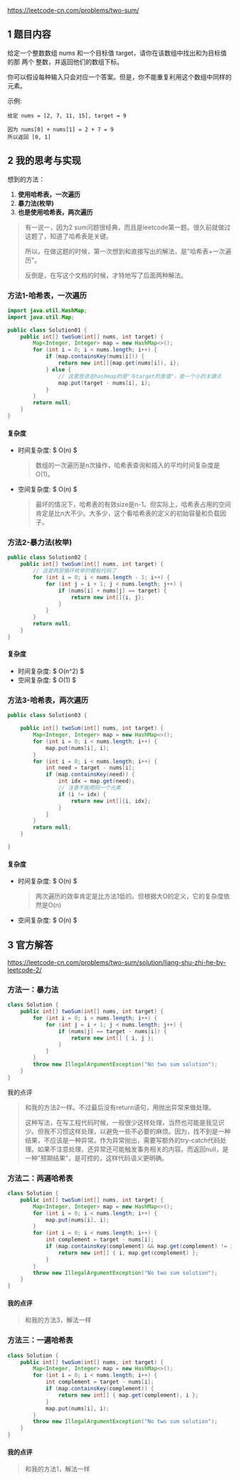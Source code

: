 https://leetcode-cn.com/problems/two-sum/

## 1 题目内容

给定一个整数数组 nums 和一个目标值 target，请你在该数组中找出和为目标值的那 两个 整数，并返回他们的数组下标。

你可以假设每种输入只会对应一个答案。但是，你不能重复利用这个数组中同样的元素。

示例:

```
给定 nums = [2, 7, 11, 15], target = 9

因为 nums[0] + nums[1] = 2 + 7 = 9
所以返回 [0, 1]
```



## 2 我的思考与实现

想到的方法：

1. **使用哈希表，一次遍历**
2. **暴力法(枚举)**
3. **也是使用哈希表，两次遍历**



>有一说一，因为2 sum问题很经典，而且是leetcode第一题。很久前就做过这题了，知道了哈希表是关键。
>
>所以，在做这题的时候，第一次想到和直接写出的解法，是"哈希表+一次遍历"。
>
>反倒是，在写这个文档的时候，才特地写了后面两种解法。



### 方法1-哈希表，一次遍历

```java
import java.util.HashMap;
import java.util.Map;

public class Solution01 {
    public int[] twoSum(int[] nums, int target) {
        Map<Integer, Integer> map = new HashMap<>();
        for (int i = 0; i < nums.length; i++) {
            if (map.containsKey(nums[i])) {
                return new int[]{map.get(nums[i]), i};
            } else {
                // 这里放进去hashmap的是"与target的差值"，是一个小的关键点
                map.put(target - nums[i], i);
            }
        }
        return null;
    }
}

```

#### 复杂度

- 时间复杂度: $ O(n) $ 

  > 数组的一次遍历是n次操作，哈希表查询和插入的平均时间复杂度是O(1)。

- 空间复杂度: $ O(n)  $

  > 最坏的情况下，哈希表的有效size是n-1。但实际上，哈希表占用的空间肯定是比n大不少。大多少，这个看哈希表的定义的初始容量和负载因子。



### 方法2-暴力法(枚举)

```java
public class Solution02 {
    public int[] twoSum(int[] nums, int target) {
        // 这是两层循环枚举的模板代码了
        for (int i = 0; i < nums.length - 1; i++) {
            for (int j = i + 1; j < nums.length; j++) {
                if (nums[i] + nums[j] == target) {
                    return new int[]{i, j};
                }
            }
        }
        return null;
    }
}
```

#### 复杂度

- 时间复杂度: $ O(n^2) $ 
- 空间复杂度: $ O(1)  $




### 方法3-哈希表，两次遍历

```java
public class Solution03 {

    public int[] twoSum(int[] nums, int target) {
        Map<Integer, Integer> map = new HashMap<>();
        for (int i = 0; i < nums.length; i++) {
            map.put(nums[i], i);
        }
        for (int i = 0; i < nums.length; i++) {
            int need = target - nums[i];
            if (map.containsKey(need)) {
                int idx = map.get(need);
                // 注意不能用同一个元素
                if (i != idx) {
                    return new int[]{i, idx};
                }
            }
        }
        return null;
    }

}
```

#### 复杂度

- 时间复杂度: $ O(n) $ 

  > 两次遍历的效率肯定是比方法1低的。但根据大O的定义，它的复杂度依然是O(n)

- 空间复杂度: $ O(n) $





## 3 官方解答

https://leetcode-cn.com/problems/two-sum/solution/liang-shu-zhi-he-by-leetcode-2/



### 方法一：暴力法

```java
class Solution {
    public int[] twoSum(int[] nums, int target) {
        for (int i = 0; i < nums.length; i++) {
            for (int j = i + 1; j < nums.length; j++) {
                if (nums[j] == target - nums[i]) {
                    return new int[] { i, j };
                }
            }
        }
        throw new IllegalArgumentException("No two sum solution");
    }
}
```

我的点评

> 和我的方法2一样。不过最后没有return语句，用抛出异常来做处理。
>
> 这种写法，在写工程代码时候，一般很少这样处理，当然也可能是我见识少。但我不习惯这样处理，以避免一些不必要的麻烦。因为，找不到是一种结果，不应该是一种异常。作为异常抛出，需要写额外的try-catch代码处理。如果不注意处理，还异常还可能触发事务相关的内容。而返回null，是一种"预期结果"，是可控的，这样代码语义更明确。



### 方法二：两遍哈希表

```java
class Solution {
    public int[] twoSum(int[] nums, int target) {
        Map<Integer, Integer> map = new HashMap<>();
        for (int i = 0; i < nums.length; i++) {
            map.put(nums[i], i);
        }
        for (int i = 0; i < nums.length; i++) {
            int complement = target - nums[i];
            if (map.containsKey(complement) && map.get(complement) != i) {
                return new int[] { i, map.get(complement) };
            }
        }
        throw new IllegalArgumentException("No two sum solution");
    }
}

```

#### 我的点评

> 和我的方法3，解法一样



### 方法三：一遍哈希表

```java
class Solution {
    public int[] twoSum(int[] nums, int target) {
        Map<Integer, Integer> map = new HashMap<>();
        for (int i = 0; i < nums.length; i++) {
            int complement = target - nums[i];
            if (map.containsKey(complement)) {
                return new int[] { map.get(complement), i };
            }
            map.put(nums[i], i);
        }
        throw new IllegalArgumentException("No two sum solution");
    }
}
```

#### 我的点评

> 和我的方法1，解法一样